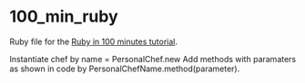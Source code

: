 100_min_ruby
============

Ruby file for the [Ruby in 100 minutes tutorial](http://tutorials.jumpstartlab.com/projects/ruby_in_100_minutes.html). 

Instantiate chef by name = PersonalChef.new
Add methods with paramaters as shown in code by PersonalChefName.method(parameter).
